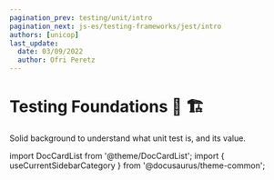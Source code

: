```yaml
---
pagination_prev: testing/unit/intro
pagination_next: js-es/testing-frameworks/jest/intro
authors: [unicop]
last_update:
  date: 03/09/2022
  author: Ofri Peretz
---
```


# Testing Foundations 🧪 🏗️

Solid background to understand what unit test is, and its value.

import DocCardList from '@theme/DocCardList';
import { useCurrentSidebarCategory } from '@docusaurus/theme-common';

<DocCardList items={useCurrentSidebarCategory().items} />
